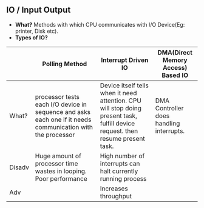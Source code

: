 ## IO / Input Output
- **What?** Methods with which CPU communicates with I/O Device(Eg: printer, Disk etc).
- **Types of IO?**

||Polling Method|Interrupt Driven IO|DMA(Direct Memory Access) Based IO|
|---|---|---|---|
|What?|processor tests each I/O device in sequence and asks each one if it needs communication with the processor|Device itself tells when it need attention. CPU will stop doing present task, fulfill device request. then resume present task.|DMA Controller does handling interrupts.|
|Disadv|Huge amount of processor time wastes in looping. Poor performance|High number of interrupts can halt currently running process|
|Adv||Increases throughput|
